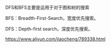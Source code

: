 DFS和BFS主要是运用于对于图和树的搜索

BFS：Breadth-First-Search，宽度优先搜索。

DFS：Depth-first search，深度优先搜索。


https://www.aliyun.com/jiaocheng/789338.html